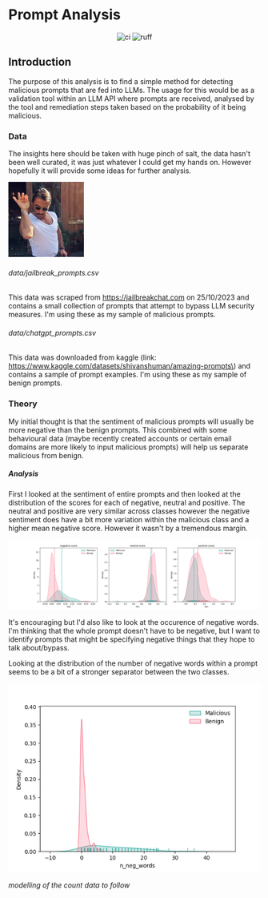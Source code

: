 # Prompt Analysis

<p align="center">
    <img src="https://github.com/danielyates2/prompt_analysis/actions/workflows/ci.yml/badge.svg" alt="ci">
    <img src="https://img.shields.io/endpoint?url=https://raw.githubusercontent.com/astral-sh/ruff/main/assets/badge/v2.json" alt="ruff">
</p>

## Introduction

The purpose of this analysis is to find a simple method for detecting malicious prompts that are fed into LLMs. The usage for this would be as a validation tool within an LLM API where prompts are received, analysed by the tool and remediation steps taken based on the probability of it being malicious.

### Data

The insights here should be taken with huge pinch of salt, the data hasn't been well curated, it was just whatever I could get my hands on. However hopefully it will provide some ideas for further analysis.

<img src="static/assets/salt.png" height=150>

###### data/jailbreak_prompts.csv
This data was scraped from https://jailbreakchat.com on 25/10/2023 and contains a small collection of prompts that attempt to bypass LLM security measures. I'm using these as my sample of malicious prompts.

###### data/chatgpt_prompts.csv
This data was downloaded from kaggle \(link: https://www.kaggle.com/datasets/shivanshuman/amazing-prompts\) and contains a sample of prompt examples. I'm using these as my sample of benign prompts.

### Theory

My initial thought is that the sentiment of malicious prompts will usually be more negative than the benign prompts. This combined with some behavioural data (maybe recently created accounts or certain email domains are more likely to input malicious prompts) will help us separate malicious from benign.

##### Analysis

First I looked at the sentiment of entire prompts and then looked at the distribution of the scores for each of negative, neutral and positive. The neutral and positive are very similar across classes however the negative sentiment does have a bit more variation within the malicious class and a higher mean negative score. However it wasn't by a tremendous margin.

<img src="static/assets/negative_prompt.png">

It's encouraging but I'd also like to look at the occurence of negative words. I'm thinking that the whole prompt doesn't have to be negative, but I want to identify prompts that might be specifying negative things that they hope to talk about/bypass.

Looking at the distribution of the number of negative words within a prompt seems to be a bit of a stronger separator between the two classes. 

<img src="static/assets/negative_words.png">

*modelling of the count data to follow*

